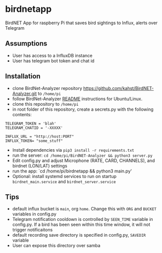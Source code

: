 # birdnetapp
BirdNET App for raspberry Pi that saves bird sightings to Influx, alerts over Telegram

## Assumptions
 - User has access to a InfluxDB instance
 - User has telegram bot token and chat id

## Installation
 - clone BirdNet-Analyzer repository https://github.com/kahst/BirdNET-Analyzer.git  to `/home/pi`
 - follow BirdNet-Analyzer [README](https://github.com/kahst/BirdNET-Analyzer#setup-ubuntu) instructions for Ubuntu/Linux.
 - clone this repository to `/home/pi`
 - in root folder of this repository, create a secrets.py with the following contents: 
 ```
TELEGRAM_TOKEN = 'blah'
TELEGRAM_CHATID = '-XXXXX'

INFLUX_URL = "http://host:PORT"
INFLUX_TOKEN= "some_stuff"
 ```
 - Install dependencies via `pip3 install -r requirements.txt`
 - run the server:  `cd /home/pi/BirdNET-Analyzer && python3 server.py`
 - Edit config.py and adjust Microphone (RATE, CARD, CHANNELS), and birdnet (LON/LAT) settings
 - run the app: `cd /home/pi/birdnetapp && python3 main.py'
 - Optional: install systemd services to run on startup `birdnet_main.service` and `birdnet_server.service`

## Tips
 -  default influx bucket is `main`, org `home`. Change this with `ORG` and `BUCKET` variables in config.py
 - Telegram notification cooldown is controlled by `SEEN_TIME` variable in config.py. If a bird has been seen within this time window, it will not trigger notificaitons
 - default recording save directory is specified in config.py, `SAVEDIR` variable
 - User can expose this directory over samba

